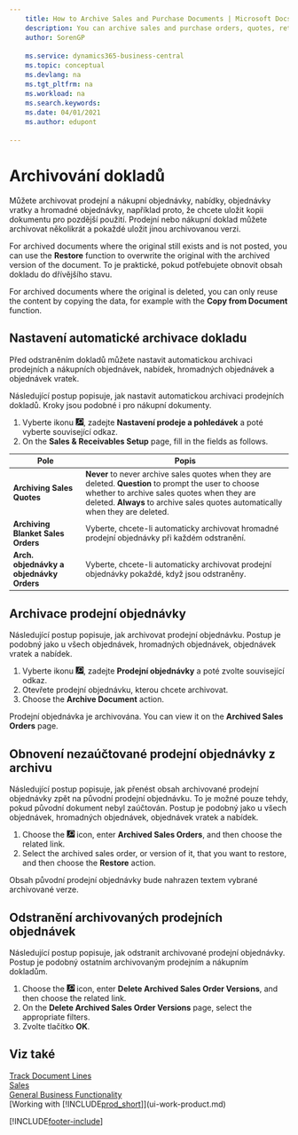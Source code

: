 ```yaml
---
    title: How to Archive Sales and Purchase Documents | Microsoft Docs
    description: You can archive sales and purchase orders, quotes, return orders, and blanket orders, and you can use the archived document to recreate the document that it was archived from.
    author: SorenGP

    ms.service: dynamics365-business-central
    ms.topic: conceptual
    ms.devlang: na
    ms.tgt_pltfrm: na
    ms.workload: na
    ms.search.keywords:
    ms.date: 04/01/2021
    ms.author: edupont

---
```

# Archivování dokladů
Můžete archivovat prodejní a nákupní objednávky, nabídky, objednávky vratky a hromadné objednávky, například proto, že chcete uložit kopii dokumentu pro pozdější použití. Prodejní nebo nákupní doklad můžete archivovat několikrát a pokaždé uložit jinou archivovanou verzi.

For archived documents where the original still exists and is not posted, you can use the **Restore** function to overwrite the original with the archived version of the document. To je praktické, pokud potřebujete obnovit obsah dokladu do dřívějšího stavu.

For archived documents where the original is deleted, you can only reuse the content by copying the data, for example with the **Copy from Document** function.

## Nastavení automatické archivace dokladu
Před odstraněním dokladů můžete nastavit automatickou archivaci prodejních a nákupních objednávek, nabídek, hromadných objednávek a objednávek vratek.

Následující postup popisuje, jak nastavit automatickou archivaci prodejních dokladů. Kroky jsou podobné i pro nákupní dokumenty.
1. Vyberte ikonu ![Žárovky, která otevře funkci Řekněte mi](media/ui-search/search_small.png "Řekněte mi, co chcete dělat"), zadejte **Nastavení prodeje a pohledávek** a poté vyberte související odkaz.
2. On the **Sales & Receivables Setup** page, fill in the fields as follows.

| Pole | Popis |
|-----|-----------|
| **Archiving Sales Quotes** | **Never** to never archive sales quotes when they are deleted. **Question** to prompt the user to choose whether to archive sales quotes when they are deleted. **Always** to archive sales quotes automatically when they are deleted. |
| **Archiving Blanket Sales Orders** | Vyberte, chcete-li automaticky archivovat hromadné prodejní objednávky při každém odstranění. |
| **Arch. objednávky a objednávky Orders** | Vyberte, chcete-li automaticky archivovat prodejní objednávky pokaždé, když jsou odstraněny. |

## Archivace prodejní objednávky
Následující postup popisuje, jak archivovat prodejní objednávku. Postup je podobný jako u všech objednávek, hromadných objednávek, objednávek vratek a nabídek.

1. Vyberte ikonu ![Žárovky, která otevře funkci Řekněte mi](media/ui-search/search_small.png "Řekněte mi, co chcete dělat"), zadejte **Prodejní objednávky** a poté zvolte související odkaz.
2. Otevřete prodejní objednávku, kterou chcete archivovat.
3. Choose the **Archive Document** action.

Prodejní objednávka je archivována. You can view it on the **Archived Sales Orders** page.

## Obnovení nezaúčtované prodejní objednávky z archivu
Následující postup popisuje, jak přenést obsah archivované prodejní objednávky zpět na původní prodejní objednávku. To je možné pouze tehdy, pokud původní dokument nebyl zaúčtován. Postup je podobný jako u všech objednávek, hromadných objednávek, objednávek vratek a nabídek.

1. Choose the ![Lightbulb that opens the Tell Me feature](media/ui-search/search_small.png "Tell me what you want to do") icon, enter **Archived Sales Orders**, and then choose the related link.
2. Select the archived sales order, or version of it, that you want to restore, and then choose the **Restore** action.

Obsah původní prodejní objednávky bude nahrazen textem vybrané archivované verze.

## Odstranění archivovaných prodejních objednávek
Následující postup popisuje, jak odstranit archivované prodejní objednávky. Postup je podobný ostatním archivovaným prodejním a nákupním dokladům.

1. Choose the ![Lightbulb that opens the Tell Me feature](media/ui-search/search_small.png "Tell me what you want to do") icon, enter **Delete Archived Sales Order Versions**, and then choose the related link.
2. On the **Delete Archived Sales Order Versions** page, select the appropriate filters.
3. Zvolte tlačítko **OK**.

## Viz také
[Track Document Lines](across-how-to-track-document-lines.md)  
[Sales](sales-manage-sales.md)  
[General Business Functionality](ui-across-business-areas.md)  
[Working with [!INCLUDE[prod_short](includes/prod_short.md)]](ui-work-product.md)


[!INCLUDE[footer-include](includes/footer-banner.md)]